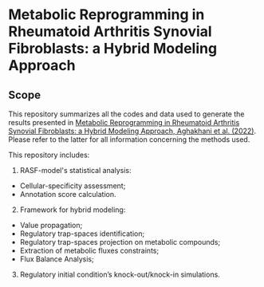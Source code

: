 # Metabolic Reprogramming in Rheumatoid Arthritis Synovial Fibroblasts: a Hybrid Modeling Approach

## Scope

This repository summarizes all the codes and data used to generate the results presented in [Metabolic Reprogramming in Rheumatoid Arthritis Synovial Fibroblasts: a Hybrid Modeling Approach, Aghakhani et al. (2022)](https://www.makeareadme.com/). 
Please refer to the latter for all information concerning the methods used.

This repository includes:

1.  RASF-model's statistical analysis:

- Cellular-specificity assessment;
- Annotation score calculation.

2. Framework for hybrid modeling:

- Value propagation;
- Regulatory trap-spaces identification;
- Regulatory trap-spaces projection on metabolic compounds;
- Extraction of metabolic fluxes constraints;
- Flux Balance Analysis;

3. Regulatory initial condition’s knock-out/knock-in simulations. 
